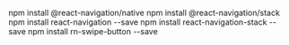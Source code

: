 npm install @react-navigation/native
npm install @react-navigation/stack
npm install react-navigation --save
npm install react-navigation-stack --save
npm install rn-swipe-button --save
